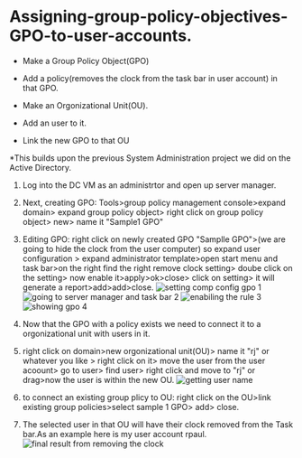 # Assigning-group-policy-objectives-GPO-to-user-accounts.

- Make a Group Policy Object(GPO)

- Add a policy(removes the clock from the task bar in user account) in that GPO.

- Make an Orgonizational Unit(OU).

- Add an user to it.

- Link the new GPO to that OU

*This builds upon the previous System Administration project we did on the Active Directory.

1) Log into the DC VM as an administrtor and open up  server manager.
2) Next, creating GPO: Tools>group policy management console>expand domain> expand group policy object> right click on group policy object> new> name it "Sample1 GPO"
3) Editing GPO: right click on newly created GPO "Samplle GPO">(we are going to hide the clock from the user computer) so expand user configuration > expand administrator template>open start menu and task bar>on the right find the right remove clock setting> doube click on the setting> now enable it>apply>ok>close> click on setting> it will generate a report>add>add>close.
  ![setting comp config gpo 1](https://github.com/Rpau1/Assigning-group-policy-objectives-GPO-to-user-accounts./assets/147562929/88a467ec-f236-482b-a2f0-789486f5917d)
  ![going to server manager and task bar 2](https://github.com/Rpau1/Assigning-group-policy-objectives-GPO-to-user-accounts./assets/147562929/abc9d9d1-c19a-41f2-8076-2067b3155225)
  ![enabiling the rule 3](https://github.com/Rpau1/Assigning-group-policy-objectives-GPO-to-user-accounts./assets/147562929/71f312e7-26a3-4803-9c05-14e13c057c33)
  ![showing gpo 4](https://github.com/Rpau1/Assigning-group-policy-objectives-GPO-to-user-accounts./assets/147562929/5fac427b-57ea-4ff6-9805-0762d3379e9e)

5) Now that the GPO with a policy exists we need to connect it to a orgonizational unit with users in it.
6) right click on domain>new orgonizational unit(OU)> name it "rj" or whatever you like > right click on it> move the user from the user acoount> go to user> find user> right click and move to "rj" or drag>now the user is within the new OU.
    ![getting user name](https://github.com/Rpau1/Assigning-group-policy-objectives-GPO-to-user-accounts./assets/147562929/d4537518-a7d2-4e60-89f3-b723c5b7a386) 
7) to connect an existing group plicy to OU: right click on the OU>link existing group policies>select sample 1 GPO> add> close.
8) The selected user in that OU will have their clock removed from the Task bar.As an example here is my user account rpaul.
     ![final result from removing the clock](https://github.com/Rpau1/Assigning-group-policy-objectives-GPO-to-user-accounts./assets/147562929/8630891f-eca2-4cd2-8023-5c129589ea77)
